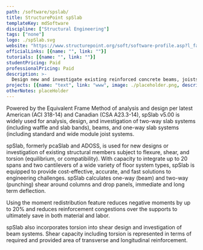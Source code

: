 ```yaml
---
path: /software/spslab/
title: StructurePoint spSlab
templateKey: mdSoftware
discipline: ["Structural Engineering"]
tags: ["none"]
logo: ./spSlab.svg
website: "https://www.structurepoint.org/soft/software-profile.asp?l_family_id=55"
officialLinks: [{name: "", link: ""}]
tutorials: [{name: "", link: ""}]
studentPricing: Paid
professionalPricing: Paid
description: >-
  Design new and investigate existing reinforced concrete beams, joists, one-way, two-way and slab band systems
projects: [{name: "text", link: "www", image: ./placeholder.png, description: "blah blah"}]
otherNotes: placeHolder
---
```


Powered by the Equivalent Frame Method of analysis and design per latest American (ACI 318-14) and Canadian (CSA A23.3-14), spSlab v5.00 is widely used for analysis, design, and investigation of two-way slab systems (including waffle and slab bands), beams, and one-way slab systems (including standard and wide module joist systems.

spSlab, formerly pcaSlab and ADOSS, is used for new designs or investigation of existing structural members subject to flexure, shear, and torsion (equilibrium, or compatibility). With capacity to integrate up to 20 spans and two cantilevers of a wide variety of floor system types, spSlab is equipped to provide cost-effective, accurate, and fast solutions to engineering challenges. spSlab calculates one-way (beam) and two-way (punching) shear around columns and drop panels, immediate and long term deflection.

Using the moment redistribution feature reduces negative moments by up to 20% and reduces reinforcement congestions over the supports to ultimately save in both material and labor.

spSlab also incorporates torsion into shear design and investigation of beam systems. Shear capacity including torsion is represented in terms of required and provided area of transverse and longitudinal reinforcement.
